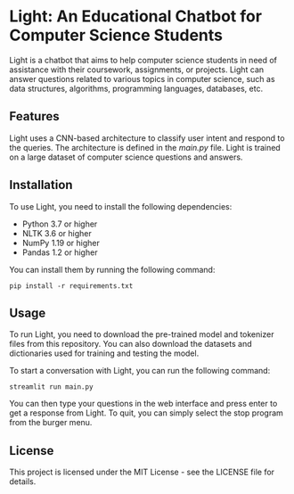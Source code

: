 # Light: An Educational Chatbot for Computer Science Students
Light is a chatbot that aims to help computer science students in need of assistance with their coursework, assignments, or projects. Light can answer questions related to various topics in computer science, such as data structures, algorithms, programming languages, databases, etc.

## Features
Light uses a CNN-based architecture to classify user intent and respond to the queries. The architecture is defined in the *main.py* file.
Light is trained on a large dataset of computer science questions and answers.
## Installation
To use Light, you need to install the following dependencies:
<ul>
  <li>Python 3.7 or higher</li>
  <li>NLTK 3.6 or higher</li>
  <li>NumPy 1.19 or higher</li>
  <li>Pandas 1.2 or higher</li>
</ul>

You can install them by running the following command:

```
pip install -r requirements.txt
```

## Usage
To run Light, you need to download the pre-trained model and tokenizer files from this repository. You can also download the datasets and dictionaries used for training and testing the model.

To start a conversation with Light, you can run the following command:
```
streamlit run main.py
```
You can then type your questions in the web interface and press enter to get a response from Light. To quit, you can simply select the stop program from the burger menu.

## License
This project is licensed under the MIT License - see the LICENSE file for details.
